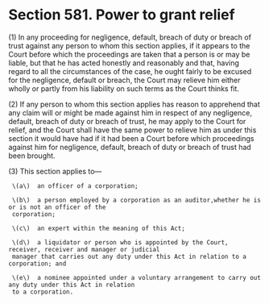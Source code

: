 # Section 581. Power to grant relief

\(1\) In any proceeding for negligence, default, breach of duty or breach of trust against any person to whom this section applies, if it appears to the Court before which the proceedings are taken that a person is or may be liable, but that he has acted honestly and reasonably and that, having regard to all the circumstances of the case, he ought fairly to be excused for the negligence, default or breach, the Court may relieve him either wholly or partly from his liability on such terms as the Court thinks fit.

\(2\) If any person to whom this section applies has reason to apprehend that any claim will or might be made against him in respect of any negligence, default, breach of duty or breach of trust, he may apply to the Court for relief, and the Court shall have the same power to relieve him as under this section it would have had if it had been a Court before which proceedings against him for negligence, default, breach of duty or breach of trust had been brought.

\(3\) This section applies to—

     \(a\)  an officer of a corporation;

     \(b\)  a person employed by a corporation as an auditor,whether he is or is not an officer of the   
     corporation;

     \(c\)  an expert within the meaning of this Act;

     \(d\)  a liquidator or person who is appointed by the Court, receiver, receiver and manager or judicial   
     manager that carries out any duty under this Act in relation to a corporation; and

     \(e\)  a nominee appointed under a voluntary arrangement to carry out any duty under this Act in relation   
     to a corporation.

